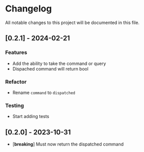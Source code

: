 # Changelog

All notable changes to this project will be documented in this file.

## [0.2.1] - 2024-02-21

### Features

- Add the ability to take the command or query
- Dispached command will return bool

### Refactor

- Rename `command` to `dispatched`

### Testing

- Start adding tests

## [0.2.0] - 2023-10-31

- [**breaking**] Must now return the dispatched command
<!-- generated by git-cliff -->
